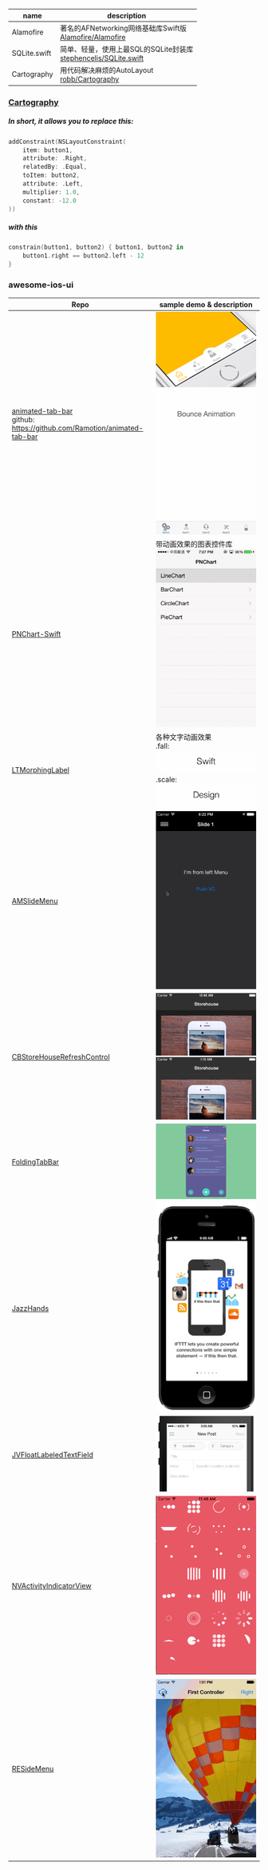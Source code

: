 

| name         | description                              |
| ------------ | ---------------------------------------- |
| Alamofire    | 著名的AFNetworking网络基础库Swift版 <br/> [Alamofire/Alamofire](https://github.com/Alamofire/Alamofire) |
| SQLite.swift | 简单、轻量，使用上最SQL的SQLite封装库 <br/>  [stephencelis/SQLite.swift](https://github.com/stephencelis/SQLite.swift) |
| Cartography  | 用代码解决麻烦的AutoLayout <br/> [robb/Cartography](https://github.com/robb/Cartography) |

### [Cartography](https://github.com/robb/Cartography)

##### In short, it allows you to replace this:
```Swift
addConstraint(NSLayoutConstraint(
    item: button1,
    attribute: .Right,
    relatedBy: .Equal,
    toItem: button2,
    attribute: .Left,
    multiplier: 1.0,
    constant: -12.0
))
```
##### with this
```Swift
constrain(button1, button2) { button1, button2 in
    button1.right == button2.left - 12
}
```


### awesome-ios-ui
Repo | sample demo & description
--- | ---
[animated-tab-bar](https://github.com/Ramotion/animated-tab-bar) <br/> github: https://github.com/Ramotion/animated-tab-bar | ![animated-tab-bar_1](images/animated-tab-bar_1.gif) ![animated-tab-bar_2](images/animated-tab-bar_2.gif)
[PNChart-Swift](https://github.com/kevinzhow/PNChart-Swift) | 带动画效果的图表控件库 ![PNChart-Swift_1](images/PNChart-Swift_1.gif)
[LTMorphingLabel](https://github.com/lexrus/LTMorphingLabel) | 各种文字动画效果 <br/> .fall: ![LTMorphingLable_fall](images/LTMorphingLable_fall.gif) <br/> .scale: ![LTMorphingLable_scale](images/LTMorphingLable_scale.gif)
[AMSlideMenu](https://github.com/SocialObjects-Software/AMSlideMenu) | ![AMSlideMenu1](assets/AMSlideMenu1.gif)
[CBStoreHouseRefreshControl](https://github.com/coolbeet/CBStoreHouseRefreshControl) | ![CBStoreHouseRefreshControl1](assets/CBStoreHouseRefreshControl1.gif) ![CBStoreHouseRefreshControl2](assets/CBStoreHouseRefreshControl2.gif)
[FoldingTabBar](https://github.com/Yalantis/FoldingTabBar.iOS) | ![FoldingTabBar](assets/FoldingTabBar.iOS1.gif)
[JazzHands](https://github.com/IFTTT/JazzHands) | ![JazzHands1](assets/JazzHands1.gif)
[JVFloatLabeledTextField](https://github.com/jverdi/JVFloatLabeledTextField) | ![JVFloatLabeledTextField](assets/JVFloatLabeledTextField1.gif)
[NVActivityIndicatorView](https://github.com/ninjaprox/NVActivityIndicatorView) | ![NVActivityIndicatorView](assets/NVActivityIndicatorView1.gif)
[RESideMenu](https://github.com/romaonthego/RESideMenu) | ![RESideMenu](assets/RESideMenu1.gif)
